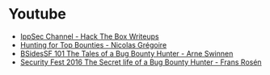 # Youtube

- [IppSec Channel - Hack The Box Writeups](https://www.youtube.com/channel/UCa6eh7gCkpPo5XXUDfygQQA)
- [Hunting for Top Bounties - Nicolas Grégoire](https://www.youtube.com/watch?v=mQjTgDuLsp4)
- [BSidesSF 101 The Tales of a Bug Bounty Hunter - Arne Swinnen](https://www.youtube.com/watch?v=dsekKYNLBbc)
- [Security Fest 2016 The Secret life of a Bug Bounty Hunter - Frans Rosén](https://www.youtube.com/watch?v=KDo68Laayh8)
